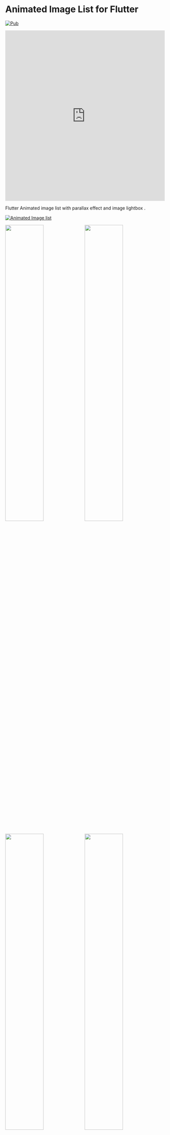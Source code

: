 # Animated Image List for Flutter

[![Pub](https://img.shields.io/pub/v/animated_image_list.svg)](https://pub.dev/packages/animated_image_list)

<div style="height: 0; padding-bottom: calc(100.00% + 35px); position:relative; width: 100%;"><iframe allow="autoplay; gyroscope;" allowfullscreen height="100%" referrerpolicy="strict-origin" src="https://www.kapwing.com/e/60080a3b947bb40029539d46" style="border:0; height:100%; left:0; overflow:hidden; position:absolute; top:0; width:100%" title="Embedded content made with Kapwing" width="100%"></iframe></div>

Flutter Animated image list with parallax effect and image lightbox .

[![Animated Image list](https://yt-embed.herokuapp.com/embed?v=EJ7FQjdHYkA)](https://www.youtube.com/watch?v=EJ7FQjdHYkA "Animated Image lis")

[<img src="https://img.youtube.com/vi/MGTt9eqJioc/0.jpg" width="49%">](https://youtu.be/MGTt9eqJioc) [<img src="https://img.youtube.com/vi/gTqUJB75Scc/0.jpg" width="49%">](https://youtu.be/gTqUJB75Scc)

[<img src="https://img.youtube.com/vi/iLn3OgV07KY/0.jpg" width="49%">](https://youtu.be/iLn3OgV07KY) [<img src="https://img.youtube.com/vi/FLpzHNzCSQ8/0.jpg" width="49%">](https://youtu.be/FLpzHNzCSQ8)

## Getting Started

Add the package to your pubspec.yaml:

```yaml
animated_image_list: ^0.5.0
```

In your dart file, import the library:

```Dart
import 'package:animated_image_list/AnimatedImageList.dart';
```

Instead of using a `ListView` create a `AnimatedImageList` Widget:

```Dart
 AnimatedImageList(
               images: arr.map((e) => e.urls.small).toList(),
               builder: (context, index, progress) {
                 return Positioned.directional(
                     textDirection: TextDirection.ltr,
                     bottom: 15,
                     start: 25,
                     child: Opacity(
                       opacity: progress > 1 ? (2 - progress) : progress,
                       child: Text(
                         arr[index].user.username ?? 'Anonymous',
                         style: TextStyle(
                             color: Colors.white,
                             fontSize: 25,
                             fontWeight: FontWeight.w500),
                       ),
                     ));
               },
               scrollDirection: Axis.vertical,
               itemExtent: 100,
               maxExtent: 400,
             ),
```

### Parameters:

| Name              | Description                                                                                                                                                                                                                                          | Required | Default value     |
| ----------------- | ---------------------------------------------------------------------------------------------------------------------------------------------------------------------------------------------------------------------------------------------------- | -------- | ----------------- |
| `images`          | A list of images url to display in the list by default it accepts urls if custom image needed use provider paramter                                                                                                                                  | required | -                 |
| `provider`        | Function which maps an url or image string to an image provider                                                                                                                                                                                      | -        | -                 |
| `itemExtent`      | not selected item size required to calculate animations                                                                                                                                                                                              | required | 150               |
| `maxExtent`       | selected item size required to calculate animations                                                                                                                                                                                                  | required | 400               |
| `scrollDirection` | List scroll direction horizontal or vertical                                                                                                                                                                                                         | -        | Axis.vertical     |
| `builder`         | Builder function that returns a widget to display over the image / `progress` from 0...1 item selection progress from 1...2 item leaving view could be usefull if you want to animate something like text opacity above / `index` current item index | -        | -                 |
| `placeHolder`     | Optional function which returns default placeholder for lightbox and error widget if image fails to load                                                                                                                                             | -        | kTransparentImage |

